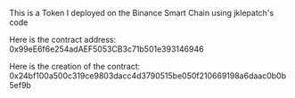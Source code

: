 This is a Token I deployed on the Binance Smart Chain using jklepatch's code

Here is the contract address:
0x99eE6f6e254adAEF5053CB3c71b501e393146946 

Here is the creation of the contract:
0x24bf100a500c319ce9803dacc4d3790515be050f210669198a6daac0b0b5ef9b
